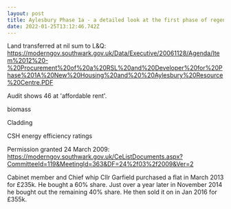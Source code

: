 ```yaml
---
layout: post
title: Aylesbury Phase 1a - a detailed look at the first phase of regeneration
date: 2022-01-25T13:12:46.742Z
---
```

Land transferred at nil sum to L&Q:
https://moderngov.southwark.gov.uk/Data/Executive/20061128/Agenda/Item%2012%20-%20Procurement%20of%20a%20RSL%20and%20Developer%20for%20Phase%201A%20New%20Housing%20and%20%20Aylesbury%20Resource%20Centre.PDF

Audit shows 46 at 'affordable rent'.

biomass

Cladding

CSH energy efficiency ratings

Permission granted 24 March 2009:
https://moderngov.southwark.gov.uk/CeListDocuments.aspx?CommitteeId=119&MeetingId=363&DF=24%2f03%2f2009&Ver=2

Cabinet member and Chief whip Cllr Garfield purchased a flat in March 2013 for £235k. He bought a 60% share. Just over a year later in November 2014 he bought out the remaining 40% share.
He then sold it on in Jan 2016 for £355k.